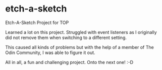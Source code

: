 # etch-a-sketch

Etch-A-Sketch Project for TOP

Learned a lot on this project. Struggled with event listeners as I originally did not remove them when switching to a different setting.

This caused all kinds of problems but with the help of a member of The Odin Community, I was able to figure it out.

All in all, a fun and challenging project. Onto the next one! :-D
